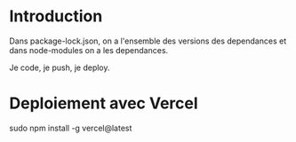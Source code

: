 # Introduction

Dans package-lock.json, on a l'ensemble des versions des dependances et dans node-modules on a les dependances.

Je code, je push, je deploy.

# Deploiement avec Vercel
sudo npm install -g vercel@latest
